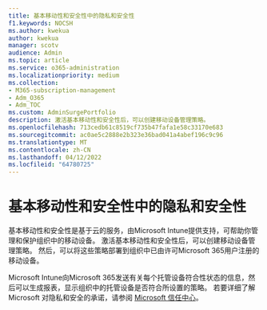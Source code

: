 ```yaml
---
title: 基本移动性和安全性中的隐私和安全性
f1.keywords: NOCSH
ms.author: kwekua
author: kwekua
manager: scotv
audience: Admin
ms.topic: article
ms.service: o365-administration
ms.localizationpriority: medium
ms.collection:
- M365-subscription-management
- Adm_O365
- Adm_TOC
ms.custom: AdminSurgePortfolio
description: 激活基本移动性和安全性后，可以创建移动设备管理策略。
ms.openlocfilehash: 713cedb61c8519cf735b47fafa1e58c33170e683
ms.sourcegitcommit: ac0ae5c2888e2b323e36bad041a4abef196c9c96
ms.translationtype: MT
ms.contentlocale: zh-CN
ms.lasthandoff: 04/12/2022
ms.locfileid: "64780725"
---
```

# <a name="privacy-and-security-in-basic-mobility-and-security"></a>基本移动性和安全性中的隐私和安全性

基本移动性和安全性是基于云的服务，由Microsoft Intune提供支持，可帮助你管理和保护组织中的移动设备。 激活基本移动性和安全性后，可以创建移动设备管理策略。 然后，可以将这些策略部署到组织中已由许可Microsoft 365用户注册的移动设备。

Microsoft Intune向Microsoft 365发送有关每个托管设备符合性状态的信息，然后可以生成报表，显示组织中的托管设备是否符合所设置的策略。 若要详细了解 Microsoft 对隐私和安全的承诺，请参阅 [Microsoft 信任中心](https://www.microsoft.com/trust-center)。